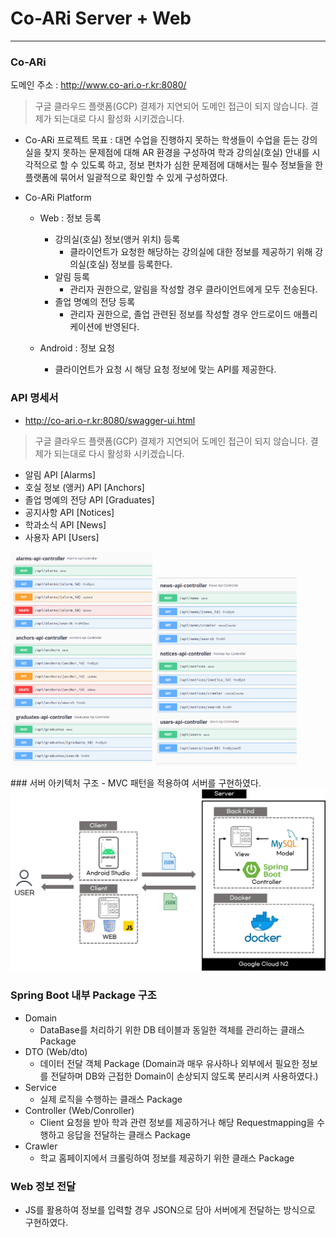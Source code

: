 # Co-ARi Server + Web
---
### Co-ARi
도메인 주소 : http://www.co-ari.o-r.kr:8080/
> 구글 클라우드 플랫폼(GCP) 결제가 지연되어 도메인 접근이 되지 않습니다. 결제가 되는대로 다시 활성화 시키겠습니다.

- Co-ARi 프로젝트 목표 : 대면 수업을 진행하지 못하는 학생들이 수업을 듣는 강의실을 찾지 못하는 문제점에 대해 AR 환경을 구성하여 학과 강의실(호실) 안내를 시각적으로 할 수 있도록 하고, 정보 편차가 심한 문제점에 대해서는 필수 정보들을 한 플랫폼에 묶어서 일괄적으로 확인할 수 있게 구성하였다.

- Co-ARi Platform
  - Web : 정보 등록
    - 강의실(호실) 정보(앵커 위치) 등록
      - 클라이언트가 요청한 해당하는 강의실에 대한 정보를 제공하기 위해 강의실(호실) 정보를 등록한다.
    - 알림 등록
      - 관리자 권한으로, 알림을 작성할 경우 클라이언트에게 모두 전송된다.
    - 졸업 명예의 전당 등록
      - 관리자 권한으로, 졸업 관련된 정보를 작성할 경우 안드로이드 애플리케이션에 반영된다.
       
  - Android : 정보 요청
    - 클라이언트가 요청 시 해당 요청 정보에 맞는 API를 제공한다.

### API 명세서
- http://co-ari.o-r.kr:8080/swagger-ui.html
> 구글 클라우드 플랫폼(GCP) 결제가 지연되어 도메인 접근이 되지 않습니다. 결제가 되는대로 다시 활성화 시키겠습니다.
> 
  - 알림 API [Alarms]
  - 호실 정보 (앵커) API [Anchors]
  - 졸업 명예의 전당 API [Graduates]
  - 공지사항 API [Notices]
  - 학과소식 API [News]
  - 사용자 API [Users]
<p float="left">
  <img src="restAPI1.png" width="45%">
  
  <img src="restAPI2.png" width="45%">
</p>
### 서버 아키텍처 구조
- MVC 패턴을 적용하여 서버를 구현하였다. 
<img src="server.png">

### Spring Boot 내부 Package 구조
- Domain
  - DataBase를 처리하기 위한 DB 테이블과 동일한 객체를 관리하는 클래스 Package 
- DTO (Web/dto)
  - 데이터 전달 객체 Package (Domain과 매우 유사하나 외부에서 필요한 정보를 전달하며 DB와 근접한 Domain이 손상되지 않도록 분리시켜 사용하였다.)
- Service
  - 실제 로직을 수행하는 클래스 Package
- Controller (Web/Conroller)
  - Client 요청을 받아 학과 관련 정보를 제공하거나 해당 Requestmapping을 수행하고 응답을 전달하는 클래스 Package
- Crawler 
  - 학교 홈페이지에서 크롤링하여 정보를 제공하기 위한 클래스 Package

### Web 정보 전달
- JS를 활용하여 정보를 입력할 경우 JSON으로 담아 서버에게 전달하는 방식으로 구현하였다.
